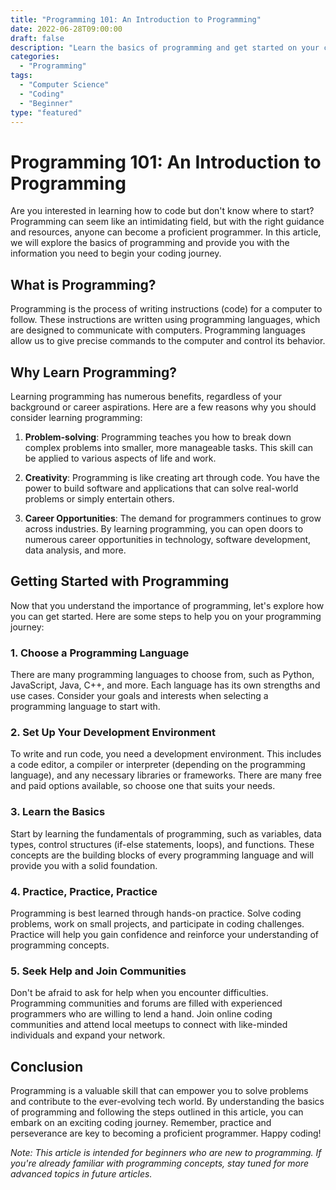 ```yaml
---
title: "Programming 101: An Introduction to Programming"
date: 2022-06-28T09:00:00
draft: false
description: "Learn the basics of programming and get started on your coding journey."
categories:
  - "Programming"
tags:
  - "Computer Science"
  - "Coding"
  - "Beginner"
type: "featured"
---
```


# Programming 101: An Introduction to Programming

Are you interested in learning how to code but don't know where to start? Programming can seem like an intimidating field, but with the right guidance and resources, anyone can become a proficient programmer. In this article, we will explore the basics of programming and provide you with the information you need to begin your coding journey.

## What is Programming?

Programming is the process of writing instructions (code) for a computer to follow. These instructions are written using programming languages, which are designed to communicate with computers. Programming languages allow us to give precise commands to the computer and control its behavior.

## Why Learn Programming?

Learning programming has numerous benefits, regardless of your background or career aspirations. Here are a few reasons why you should consider learning programming:

1. **Problem-solving**: Programming teaches you how to break down complex problems into smaller, more manageable tasks. This skill can be applied to various aspects of life and work.

2. **Creativity**: Programming is like creating art through code. You have the power to build software and applications that can solve real-world problems or simply entertain others.

3. **Career Opportunities**: The demand for programmers continues to grow across industries. By learning programming, you can open doors to numerous career opportunities in technology, software development, data analysis, and more.

## Getting Started with Programming

Now that you understand the importance of programming, let's explore how you can get started. Here are some steps to help you on your programming journey:

### 1. Choose a Programming Language

There are many programming languages to choose from, such as Python, JavaScript, Java, C++, and more. Each language has its own strengths and use cases. Consider your goals and interests when selecting a programming language to start with.

### 2. Set Up Your Development Environment

To write and run code, you need a development environment. This includes a code editor, a compiler or interpreter (depending on the programming language), and any necessary libraries or frameworks. There are many free and paid options available, so choose one that suits your needs.

### 3. Learn the Basics

Start by learning the fundamentals of programming, such as variables, data types, control structures (if-else statements, loops), and functions. These concepts are the building blocks of every programming language and will provide you with a solid foundation.

### 4. Practice, Practice, Practice

Programming is best learned through hands-on practice. Solve coding problems, work on small projects, and participate in coding challenges. Practice will help you gain confidence and reinforce your understanding of programming concepts.

### 5. Seek Help and Join Communities

Don't be afraid to ask for help when you encounter difficulties. Programming communities and forums are filled with experienced programmers who are willing to lend a hand. Join online coding communities and attend local meetups to connect with like-minded individuals and expand your network.

## Conclusion

Programming is a valuable skill that can empower you to solve problems and contribute to the ever-evolving tech world. By understanding the basics of programming and following the steps outlined in this article, you can embark on an exciting coding journey. Remember, practice and perseverance are key to becoming a proficient programmer. Happy coding!

*Note: This article is intended for beginners who are new to programming. If you're already familiar with programming concepts, stay tuned for more advanced topics in future articles.*
